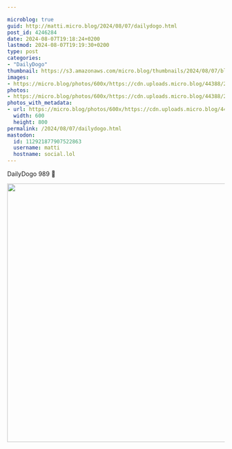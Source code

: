 ```yaml
---

microblog: true
guid: http://matti.micro.blog/2024/08/07/dailydogo.html
post_id: 4246284
date: 2024-08-07T19:18:24+0200
lastmod: 2024-08-07T19:19:30+0200
type: post
categories:
- "DailyDogo"
thumbnail: https://s3.amazonaws.com/micro.blog/thumbnails/2024/08/07/blog.martin-haehnel.de/6ff2b01e5087daa3958b9fbf77632620.png
images:
- https://micro.blog/photos/600x/https://cdn.uploads.micro.blog/44388/2024/7d45a7921ca349e78de00ccd3fd9d32b.jpg
photos:
- https://micro.blog/photos/600x/https://cdn.uploads.micro.blog/44388/2024/7d45a7921ca349e78de00ccd3fd9d32b.jpg
photos_with_metadata:
- url: https://micro.blog/photos/600x/https://cdn.uploads.micro.blog/44388/2024/7d45a7921ca349e78de00ccd3fd9d32b.jpg
  width: 600
  height: 800
permalink: /2024/08/07/dailydogo.html
mastodon:
  id: 112921877907522863
  username: matti
  hostname: social.lol
---
```

DailyDogo 989 🐶

<img src="https://micro.blog/photos/600x/https://blog.martin-haehnel.de/uploads/2024/7d45a7921ca349e78de00ccd3fd9d32b.jpg" width="600" alt="" />
